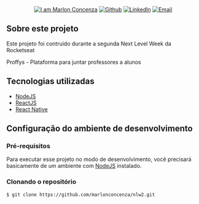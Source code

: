 <p align="center">
  <a href="https://github.com/marlonconcenza" target="_blank"><img alt="I am Marlon Concenza" src="https://img.shields.io/badge/I%20am-Marlon_Concenza-informational"></a>
  <a href="https://github.com/marlonconcenza" target="_blank" ><img alt="Github" src="https://img.shields.io/badge/Github--%23F8952D?style=social&logo=github"></a>
  <a href="https://www.linkedin.com/in/marlon-martins-concenza-53738978" target="_blank" ><img alt="LinkedIn" src="https://img.shields.io/badge/Linkedin--%23F8952D?style=social&logo=linkedin"></a>
  <a href="mailto:marlon.concenza@gmail.com" target="_blank" ><img alt="Email" src="https://img.shields.io/badge/Email--%23F8952D?style=social&logo=gmail"></a>
</p>

## Sobre este projeto

Este projeto foi contruído durante a segunda Next Level Week da Rocketseat

Proffys - Plataforma para juntar professores a alunos

## Tecnologias utilizadas

- [NodeJS](https://nodejs.org)
- [ReactJS](https://github.com/facebook/create-react-app)
- [React Native](https://github.com/facebook/react-native)

## Configuração do ambiente de desenvolvimento

### Pré-requisitos

Para executar esse projeto no modo de desenvolvimento, você precisará basicamente de um ambiente com [NodeJS](https://nodejs.org/) instalado.

### Clonando o repositório

```bash
$ git clone https://github.com/marlonconcenza/nlw2.git
```
